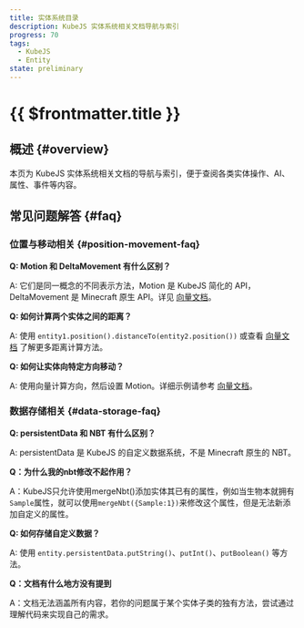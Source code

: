 ```yaml
---
title: 实体系统目录
description: KubeJS 实体系统相关文档导航与索引
progress: 70
tags:
  - KubeJS
  - Entity
state: preliminary
---
```


# {{ $frontmatter.title }}

## 概述 {#overview}

本页为 KubeJS 实体系统相关文档的导航与索引，便于查阅各类实体操作、AI、属性、事件等内容。

## 常见问题解答 {#faq}

### 位置与移动相关 {#position-movement-faq}

**Q: Motion 和 DeltaMovement 有什么区别？**

A: 它们是同一概念的不同表示方法，Motion 是 KubeJS 简化的 API，DeltaMovement 是 Minecraft 原生 API。详见 [向量文档](./Vector#motion-system)。

**Q: 如何计算两个实体之间的距离？**

A: 使用 `entity1.position().distanceTo(entity2.position())` 或查看 [向量文档](./Vector) 了解更多距离计算方法。

**Q: 如何让实体向特定方向移动？**

A: 使用向量计算方向，然后设置 Motion。详细示例请参考 [向量文档](./Vector#common-use-cases)。

### 数据存储相关 {#data-storage-faq}

**Q: persistentData 和 NBT 有什么区别？**

A: persistentData 是 KubeJS 的自定义数据系统，不是 Minecraft 原生的 NBT。

**Q：为什么我的nbt修改不起作用？**

A：KubeJS只允许使用mergeNbt()添加实体其已有的属性，例如当生物本就拥有`Sample`属性，就可以使用`mergeNbt({Sample:1})`来修改这个属性，但是无法新添加自定义的属性。

**Q: 如何存储自定义数据？**

A: 使用 `entity.persistentData.putString()`、`putInt()`、`putBoolean()` 等方法。

**Q：文档有什么地方没有提到**

A：文档无法涵盖所有内容，若你的问题属于某个实体子类的独有方法，尝试通过理解代码来实现自己的需求。
